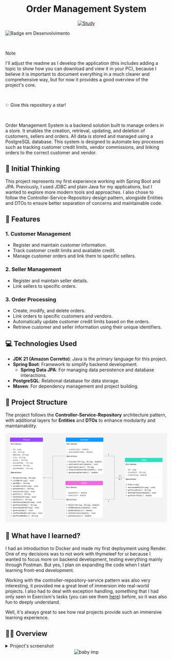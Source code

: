 <div align="center">

# Order Management System

[![Study](https://skillicons.dev/icons?i=java,spring,postgresql)](https://skillicons.dev) 

</div>

![Badge em Desenvolvimento](https://img.shields.io/badge/project%20status:-in%20development-purple)

</h4>

<br>

> [!NOTE]
> I'll adjust the readme as I develop the application (this includes adding a topic to show how you can download and view it in your PC), because I believe it is important to document everything in a much clearer and comprehensive way, but for now it provides a good overview of the project's core.

<br>

✨ Give this repository a star!

<br>

Order Management System is a backend solution built to manage orders in a store. It enables the creation, retrieval, updating, and deletion of customers, sellers and orders. All data is stored and managed using a PostgreSQL database. This system is designed to automate key processes such as tracking customer credit limits, vendor commissions, and linking orders to the correct customer and vendor.

## 💭 Initial Thinking

This project represents my first experience working with Spring Boot and JPA. Previously, I used JDBC and plain Java for my applications, but I wanted to explore more modern tools and approaches. I also chose to follow the Controller-Service-Repository design pattern, alongside Entities and DTOs to ensure better separation of concerns and maintainable code.

## 🎠 Features

### 1. Customer Management
- Register and maintain customer information.
- Track customer credit limits and available credit.
- Manage customer orders and link them to specific sellers.

### 2. Seller Management
- Register and maintain seller details.
- Link sellers to specific orders.

### 3. Order Processing
- Create, modify, and delete orders.
- Link orders to specific customers and vendors.
- Automatically update customer credit limits based on the orders.
- Retrieve customer and seller information using their unique identifiers.

## 💻 Technologies Used

- **JDK 21 (Amazon Corretto)**: Java is the primary language for this project.
- **Spring Boot**: Framework to simplify backend development.
  - **Spring Data JPA**: For managing data persistence and database interactions.
- **PostgreSQL**: Relational database for data storage.
- **Maven**: For dependency management and project building.

## 📖 Project Structure

The project follows the **Controller-Service-Repository** architecture pattern, with additional layers for **Entities** and **DTOs** to enhance modularity and maintainability.

<img align="center" src="misc/umlDiagram.png">

## 🔮 What have I learned?

I had an introduction to Docker and made my first deployment using Render. One of my decisions was to not work with thymeleef for ui because I wanted to focus more on backend development, testing everything mainly through Postman. But yes, I plan on expanding the code when I start learning front-end development.

Working with the controller-repository-service pattern was also very interesting, it provided me a great level of immersion into real-world projects. I also had to deal with exception handling, something that I had only seen in Exercism's tasks (you can see them [here](https://github.com/LauriESB/exercism-java)) before, so it was also fun to deeply understand. 

Well, it's always great to see how real projects provide such an immersive learning experience.


## 🌠✨ Overview

<details>
<summary align="left">Project's screenshot</summary>
<br>


``` 
sorry 💤 not yet available
```
 <!--![screenshot](images/projects-screenshot.png)-->

</details>

<div align="center">
 <img align="center" src="https://static.wikia.nocookie.net/terraria_gamepedia/images/9/95/Baby_Imp_%28flying%29.gif/revision/latest?cb=20211224155014&format=original" alt="baby imp" width="30" height="auto">
</div>